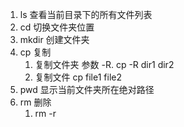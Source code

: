 1. ls 查看当前目录下的所有文件列表
2. cd  切换文件夹位置
3. mkdir  创建文件夹
4. cp  复制
   1. 复制文件夹 参数 -R.  cp -R dir1 dir2
   2. 复制文件  cp file1 file2
5. pwd 显示当前文件夹所在绝对路径
6. rm 删除
   1. rm -r